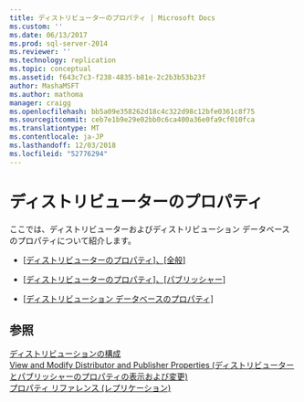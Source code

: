 ```yaml
---
title: ディストリビューターのプロパティ | Microsoft Docs
ms.custom: ''
ms.date: 06/13/2017
ms.prod: sql-server-2014
ms.reviewer: ''
ms.technology: replication
ms.topic: conceptual
ms.assetid: f643c7c3-f238-4835-b81e-2c2b3b53b23f
author: MashaMSFT
ms.author: mathoma
manager: craigg
ms.openlocfilehash: bb5a09e358262d18c4c322d98c12bfe0361c8f75
ms.sourcegitcommit: ceb7e1b9e29e02bb0c6ca400a36e0fa9cf010fca
ms.translationtype: MT
ms.contentlocale: ja-JP
ms.lasthandoff: 12/03/2018
ms.locfileid: "52776294"
---
```

# <a name="distributor-properties"></a>ディストリビューターのプロパティ
  ここでは、ディストリビューターおよびディストリビューション データベースのプロパティについて紹介します。  
  
-   [[ディストリビューターのプロパティ]、[全般]](distributor-properties-general.md)  
  
-   [[ディストリビューターのプロパティ]、[パブリッシャー]](distributor-properties-publishers.md)  
  
-   [[ディストリビューション データベースのプロパティ]](distribution-database-properties.md)  
  
## <a name="see-also"></a>参照  
 [ディストリビューションの構成](configure-distribution.md)   
 [View and Modify Distributor and Publisher Properties (ディストリビューターとパブリッシャーのプロパティの表示および変更)](view-and-modify-distributor-and-publisher-properties.md)   
 [プロパティ リファレンス &#40;レプリケーション&#41;](properties-reference-replication.md)  
  
  
